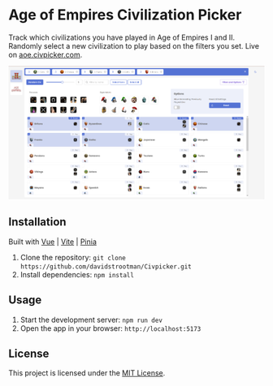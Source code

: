 # Age of Empires Civilization Picker
Track which civilizations you have played in Age of Empires I and II. Randomly select a new civilization to play based on the filters you set. Live on [aoe.civpicker.com](https://aoe.civpicker.com).

![Preview](images/preview.png)

## Installation
Built with [Vue](https://vuejs.org/) | [Vite](https://vitejs.dev/) | [Pinia](https://pinia.vuejs.org/) 
1. Clone the repository: `git clone https://github.com/davidstrootman/Civpicker.git`
2. Install dependencies: `npm install`

## Usage

1. Start the development server: `npm run dev`
2. Open the app in your browser: `http://localhost:5173`

## License

This project is licensed under the [MIT License](https://opensource.org/licenses/MIT).
